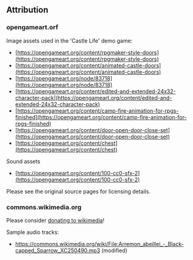 ## Attribution

### opengameart.orf

Image assets used in the 'Castle Life' demo game:
- [https://opengameart.org/content/rpgmaker-style-doors](https://opengameart.org/content/rpgmaker-style-doors)
- [https://opengameart.org/content/animated-castle-doors](https://opengameart.org/content/animated-castle-doors)
- [https://opengameart.org/node/83718](https://opengameart.org/node/83718)
- [https://opengameart.org/content/edited-and-extended-24x32-character-pack](https://opengameart.org/content/edited-and-extended-24x32-character-pack)
- [https://opengameart.org/content/camp-fire-animation-for-rpgs-finished](https://opengameart.org/content/camp-fire-animation-for-rpgs-finished)
- [https://opengameart.org/content/door-open-door-close-set](https://opengameart.org/content/door-open-door-close-set)
- [https://opengameart.org/content/chest](https://opengameart.org/content/chest)

Sound assets
- [https://opengameart.org/content/100-cc0-sfx-2](https://opengameart.org/content/100-cc0-sfx-2)

Please see the original source pages for licensing details.

### commons.wikimedia.org

Please consider [donating to wikimedia](https://donate.wikimedia.org/wiki/Ways_to_Give)!

Sample audio tracks:
- https://commons.wikimedia.org/wiki/File:Arremon_abeillei_-_Black-capped_Sparrow_XC250490.mp3 (modified)
